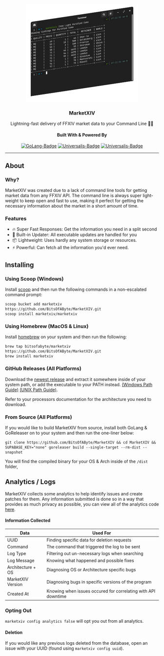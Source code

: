 <div align="center">

<img src = ".assets/cli-example.png" alt="MarketXIV Terminal Example" height="320"/>

### MarketXIV
Lightning-fast delivery of FFXIV market data to your Command Line 🚀🔥

#### Built With & Powered By
[![GoLang-Badge](https://img.shields.io/badge/GoLang-00ADD8?style=for-the-badge&logo=go&logoColor=white)](https://go.dev/)
[![Universalis-Badge](https://img.shields.io/badge/Universalis-orange?style=for-the-badge&logo=swagger&logoColor=white)](https://universalis.app)
[![Universalis-Badge](https://img.shields.io/badge/XIVAPI-purple?style=for-the-badge&logo=swagger&logoColor=white)](https://xivapi.com)

</div>

---

## About
### Why?
MarketXIV was created due to a lack of command line tools for getting market data from any FFXIV API. The command line is always super light-weight to keep open and fast to use, making it perfect for getting the necessary information about the market in a short amount of time.

### Features
- 🔥 Super Fast Responses: Get the information you need in a split second
- 🔧 Built-in Updater: All executable updates are handled for you
- 📦 Lightweight: Uses hardly any system storage or resources.
- ⚡ Powerful: Can fetch all the information you'd ever need.

## Installing
### Using Scoop (Windows)
Install [scoop](https://scoop.sh/) and then run the following commands in a non-escalated command prompt:
```
scoop bucket add marketxiv https://github.com/BitsOfAByte/MarketXIV.git
scoop install marketxiv/marketxiv
```

### Using Homebrew (MacOS & Linux)
Install [homebrew](https://brew.sh/) on your system and then run the following:
```
brew tap bitsofabyte/marketxiv https://github.com/BitsOfAByte/MarketXIV.git
brew install marketxiv
```

### GitHub Releases (All Platforms)
Download the [newest release](https://github.com/BitsOfAByte/MarketXIV/releases/latest) and extract it somewhere inside of your system path, or add the executable to your PATH instead. [(Windows Path Guide)](https://www.maketecheasier.com/what-is-the-windows-path/) [(UNIX Path Guide)](https://www.computerhope.com/issues/ch001647.htm). 

Refer to your processors documentation for the architecture you need to download.

### From Source (All Platforms)
If you would like to build MarketXIV from source, install both GoLang & GoReleaser on to your system and then run the one-liner below:
```
git clone https://github.com/BitsOfAByte/MarketXIV && cd MarketXIV && SUPABASE_KEY="none" goreleaser build --single-target --rm-dist --snapshot
```
You will find the compiled binary for your OS & Arch inside of the `/dist` folder,

## Analytics / Logs
MarketXIV collects some analytics to help identify issues and create patches for them. Any information submitted is done so in a way that provides as much privacy as possible, you can view all of the analytics code [here](./backend/analytics.go).

#### Information Collected

| Data              | Used For                                                      |
|-------------------|---------------------------------------------------------------|
| UUID              | Finding specific data for deletion requests                   |
| Command           | The command that triggered the log to be sent                 |
| Log Type          | Filtering out un-necessary logs when searching                |
| Log Message       | Knowing what happened and possible fixes                      |
| Architecture + OS | Diagnosing OS or Architecture specific bugs                   |
| MarketXIV Version | Diagnosing bugs in specific versions of the program           |
| Created At        | Knowing when issues occured for correlating with API downtime |

### Opting Out
`marketxiv config analytics false` will opt you out from all analytics.

#### Deletion
If you would like any previous logs deleted from the database, open an issue with your UUID (found using `marketxiv config uuid`).
